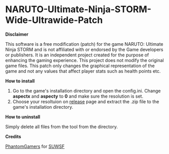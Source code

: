 # NARUTO-Ultimate-Ninja-STORM-Wide-Ultrawide-Patch

**Disclaimer**

This software is a free modification (patch) for the game NARUTO: Ultimate Ninja STORM and is not affiliated with or endorsed by the Game developers or publishers. It is an independent project created for the purpose of enhancing the gaming experience. This project does not modify the original game files. This patch only changes the graphical representation of the game and not any values ​​that affect player stats such as health points etc.

**How to install**

1. Go to the game's installation directory and open the config.ini. Change **aspectx** and **aspecty** to **0** and make sure the resolution is set.
2. Choose your resoltuion on [release](https://github.com/mvico28/NARUTO-Ultimate-Ninja-STORM-Wide-Ultrawide-Patch/releases/tag/patch) page and extract the .zip file to the game's installation directory.

**How to uninstall**

Simply delete all files from the tool from the directory.

**Credits**

[PhantomGamers](https://github.com/PhantomGamers) for [SUWSF](https://github.com/PhantomGamers/SUWSF)
